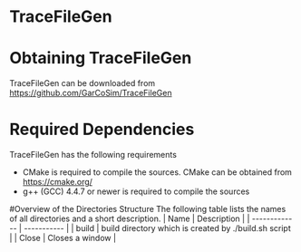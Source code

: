 # TraceFileGen

# Obtaining TraceFileGen
TraceFileGen can be downloaded from https://github.com/GarCoSim/TraceFileGen

# Required Dependencies
  TraceFileGen has the following requirements
  * CMake is required to compile the sources. CMake can be obtained from https://cmake.org/
  * g++ (GCC) 4.4.7 or newer is required to compile the sources

#Overview of the Directories Structure
  The following table lists the names of all directories and a short description.
  | Name | Description          |
  | ------------- | ----------- |
  | build      | build directory which is created by ./build.sh script |
  | Close     | Closes a window     |
